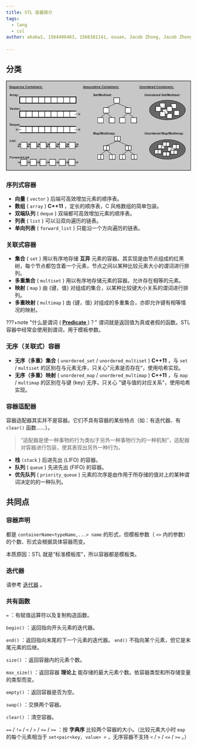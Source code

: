 ```yaml
---
title: STL 容器简介
tags:
  - lang
  - csl
author: akakw1, 1564496483, 1566381141, ouuan, Jacob Zhong, Jacob Zhong

---
```


## 分类

![](images/container1.png)

### 序列式容器

-  **向量** ( `vector` ) 后端可高效增加元素的顺序表。
-  **数组** ( `array` ) **C++11** ，定长的顺序表，C 风格数组的简单包装。
-  **双端队列** ( `deque` ) 双端都可高效增加元素的顺序表。
-  **列表** ( `list` ) 可以沿双向遍历的链表。
-  **单向列表** ( `forward_list` ) 只能沿一个方向遍历的链表。

### 关联式容器

-  **集合** ( `set` ) 用以有序地存储 **互异** 元素的容器。其实现是由节点组成的红黑树，每个节点都包含着一个元素，节点之间以某种比较元素大小的谓词进行排列。
-  **多重集合** ( `multiset` ) 用以有序地存储元素的容器。允许存在相等的元素。
-  **映射** ( `map` ) 由 {键，值} 对组成的集合，以某种比较键大小关系的谓词进行排列。
-  **多重映射** ( `multimap` ) 由 {键，值} 对组成的多重集合，亦即允许键有相等情况的映射。

???+note "什么是谓词 ( [ **Predicate** ](https://en.wikipedia.org/wiki/Predicate_(mathematical_logic)) )？"
    谓词就是返回值为真或者假的函数。STL 容器中经常会使用到谓词，用于模板参数。

### 无序（关联式）容器

-  **无序（多重）集合** ( `unordered_set` / `unordered_multiset` ) **C++11** ，与 `set` / `multiset` 的区别在与元素无序，只关心”元素是否存在“，使用哈希实现。
-  **无序（多重）映射** ( `unordered_map` / `unordered_multimap` ) **C++11** ，与 `map` / `multimap` 的区别在与键 (key) 无序，只关心 "键与值的对应关系"，使用哈希实现。

### 容器适配器

容器适配器其实并不是容器。它们不具有容器的某些特点（如：有迭代器、有 `clear()` 函数……）。

> ”适配器是使一种事物的行为类似于另外一种事物行为的一种机制”，适配器对容器进行包装，使其表现出另外一种行为。

-  **栈**  `(stack` ) 后进先出 (LIFO) 的容器。
-  **队列** ( `queue` ) 先进先出 (FIFO) 的容器。
-  **优先队列** ( `priority_queue` ) 元素的次序是由作用于所存储的值对上的某种谓词决定的的一种队列。

## 共同点

### 容器声明

都是 `containerName<typeName,...> name` 的形式，但模板参数（ `<>` 内的参数）的个数、形式会根据具体容器而变。

本质原因：STL 就是“标准模板库”，所以容器都是模板类。

### 迭代器

请参考 [迭代器](./iterator.md) 。

### 共有函数

 `=` ：有赋值运算符以及复制构造函数。

 `begin()` ：返回指向开头元素的迭代器。

 `end()` ：返回指向末尾的下一个元素的迭代器。 `end()` 不指向某个元素，但它是末尾元素的后继。

 `size()` ：返回容器内的元素个数。

 `max_size()` ：返回容器 **理论上** 能存储的最大元素个数。依容器类型和所存储变量的类型而变。

 `empty()` ：返回容器是否为空。

 `swap()` ：交换两个容器。

 `clear()` ：清空容器。

 `==` / `!=` / `<` / `>` / `<=` / `>=` ：按 **字典序** 比较两个容器的大小。（比较元素大小时 `map` 的每个元素相当于 `set<pair<key, value> >` ，无序容器不支持 `<` / `>` / `<=` / `>=` 。）
